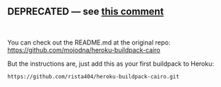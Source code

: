 ## DEPRECATED — see [this comment](https://github.com/Automattic/node-canvas/issues/1005#issuecomment-438061813)


<br/>

You can check out the README.md at the original repo: https://github.com/mojodna/heroku-buildpack-cairo

But the instructions are, just add this as your first buildpack to Heroku:
```
https://github.com/rista404/heroku-buildpack-cairo.git
```
